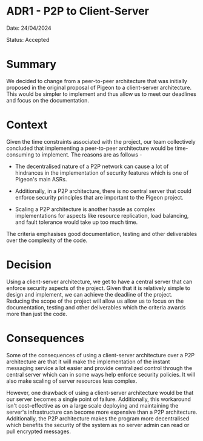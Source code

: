 # ADR1 - P2P to Client-Server

Date: 24/04/2024

Status: Accepted

# Summary

We decided to change from a peer-to-peer architecture that was initially proposed in the original proposal of Pigeon to a client-server architecture. This would be simpler to implement and thus allow us to meet our deadlines and focus on the documentation.

# Context

Given the time constraints associated with the project, our team collectively concluded that implementing a peer-to-peer architecture would be time-consuming to implement. The reasons are as follows -

- The decentralised nature of a P2P network can cause a lot of hindrances in the implementation of security features which is one of Pigeon's main ASRs.

- Additionally, in a P2P architecture, there is no central server that could enforce security principles that are important to the Pigeon project.

- Scaling a P2P architecture is another hassle as complex implementations for aspects like resource replication, load balancing, and fault tolerance would take up too much time.

The criteria emphasises good documentation, testing and other deliverables over the complexity of the code.

# Decision

Using a client-server architecture, we get to have a central server that can enforce security aspects of the project. Given that it is relatively simple to design and implement, we can achieve the deadline of the project. Reducing the scope of the project will allow us allow us to focus on the documentation, testing and other deliverables which the criteria awards more than just the code.

# Consequences

Some of the consequences of using a client-server architecture over a P2P architecture are that it will make the implementation of the instant messaging service a lot easier and provide centralized control through the central server which can in some ways help enforce security policies. It will also make scaling of server resources less complex. 

However, one drawback of using a client-server architecture would be that our server becomes a single point of failure. Additionally, this workaround isn't cost-effective as on a large scale deploying and maintaining the server's infrastructure can become more expensive than a P2P architecture. Additionally, the P2P architecture makes the program more decentralised which benefits the security of the system as no server admin can read or pull encrypted messages.
